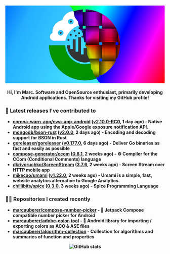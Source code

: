 <p align="center">
	<img src="https://raw.githubusercontent.com/marcauberer/marcauberer/master/images/frontpage-image.jpg">
	<br><br>
	<b>Hi, I'm Marc. Software and OpenSource enthusiast, primarily developing Android applications. Thanks for visiting my GitHub profile!
</p>

### 🚀 Latest releases I've contributed to


- [corona-warn-app/cwa-app-android](https://github.com/corona-warn-app/cwa-app-android) ([v2.10.0-RC0](https://github.com/corona-warn-app/cwa-app-android/releases/tag/v2.10.0-RC0), 1 day ago) - Native Android app using the Apple/Google exposure notification API.
- [mongodb/bson-rust](https://github.com/mongodb/bson-rust) ([v2.0.0](https://github.com/mongodb/bson-rust/releases/tag/v2.0.0), 2 days ago) - Encoding and decoding support for BSON in Rust
- [goreleaser/goreleaser](https://github.com/goreleaser/goreleaser) ([v0.177.0](https://github.com/goreleaser/goreleaser/releases/tag/v0.177.0), 6 days ago) - Deliver Go binaries as fast and easily as possible
- [compose-generator/ccom](https://github.com/compose-generator/ccom) ([0.8.1](https://github.com/compose-generator/ccom/releases/tag/0.8.1), 2 weeks ago) - ⚙️ Compiler for the CCom (Conditional Comments) language
- [dkrivoruchko/ScreenStream](https://github.com/dkrivoruchko/ScreenStream) ([3.7.6](https://github.com/dkrivoruchko/ScreenStream/releases/tag/3.7.6), 2 weeks ago) - Screen Stream over HTTP mobile app
- [mikecao/umami](https://github.com/mikecao/umami) ([v1.22.0](https://github.com/mikecao/umami/releases/tag/v1.22.0), 2 weeks ago) - Umami is a simple, fast, website analytics alternative to Google Analytics.
- [chillibits/spice](https://github.com/chillibits/spice) ([0.3.0](https://github.com/chillibits/spice/releases/tag/0.3.0), 3 weeks ago) - Spice Programming Language

### 👨‍💻 Repositories I created recently
- [marcauberer/compose-number-picker](https://github.com/marcauberer/compose-number-picker) - 🔢 Jetpack Compose compatible number picker for Android
- [marcauberer/adobe-color-tool](https://github.com/marcauberer/adobe-color-tool) - 🎨 Android library for importing / exporting colors as ACO &amp; ASE files
- [marcauberer/algorithm-collection](https://github.com/marcauberer/algorithm-collection) - Collection for algorithms and summaries of function and properties

<p align="center">
	<img src="https://github-readme-stats.vercel.app/api?username=marcauberer&show_icons=true&theme=dark" alt="GitHub stats">
</p>
